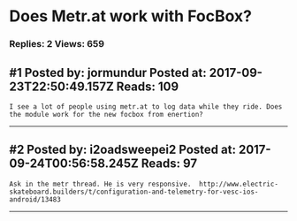# Does Metr.at work with FocBox?

### Replies: 2 Views: 659

## \#1 Posted by: jormundur Posted at: 2017-09-23T22:50:49.157Z Reads: 109

```
I see a lot of people using metr.at to log data while they ride. Does the module work for the new focbox from enertion?
```

---
## \#2 Posted by: i2oadsweepei2 Posted at: 2017-09-24T00:56:58.245Z Reads: 97

```
Ask in the metr thread. He is very responsive.  http://www.electric-skateboard.builders/t/configuration-and-telemetry-for-vesc-ios-android/13483
```

---
